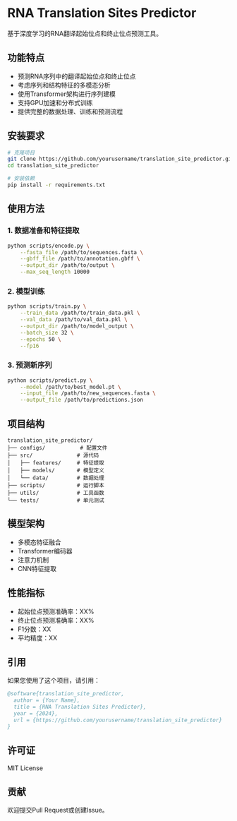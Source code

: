 # RNA Translation Sites Predictor

基于深度学习的RNA翻译起始位点和终止位点预测工具。

## 功能特点

- 预测RNA序列中的翻译起始位点和终止位点
- 考虑序列和结构特征的多模态分析
- 使用Transformer架构进行序列建模
- 支持GPU加速和分布式训练
- 提供完整的数据处理、训练和预测流程

## 安装要求

```bash
# 克隆项目
git clone https://github.com/yourusername/translation_site_predictor.git
cd translation_site_predictor

# 安装依赖
pip install -r requirements.txt
```

## 使用方法

### 1. 数据准备和特征提取

```bash
python scripts/encode.py \
    --fasta_file /path/to/sequences.fasta \
    --gbff_file /path/to/annotation.gbff \
    --output_dir /path/to/output \
    --max_seq_length 10000
```

### 2. 模型训练  

```bash
python scripts/train.py \
    --train_data /path/to/train_data.pkl \
    --val_data /path/to/val_data.pkl \
    --output_dir /path/to/model_output \
    --batch_size 32 \
    --epochs 50 \
    --fp16
```

### 3. 预测新序列

```bash
python scripts/predict.py \
    --model /path/to/best_model.pt \
    --input_file /path/to/new_sequences.fasta \
    --output_file /path/to/predictions.json
```

## 项目结构

```
translation_site_predictor/
├── configs/           # 配置文件
├── src/              # 源代码
│   ├── features/     # 特征提取
│   ├── models/       # 模型定义
│   └── data/         # 数据处理
├── scripts/          # 运行脚本
├── utils/            # 工具函数
└── tests/            # 单元测试
```

## 模型架构

- 多模态特征融合
- Transformer编码器
- 注意力机制
- CNN特征提取

## 性能指标

- 起始位点预测准确率：XX%
- 终止位点预测准确率：XX%
- F1分数：XX
- 平均精度：XX

## 引用

如果您使用了这个项目，请引用：

```bibtex
@software{translation_site_predictor,
  author = {Your Name},
  title = {RNA Translation Sites Predictor},
  year = {2024},
  url = {https://github.com/yourusername/translation_site_predictor}
}
```

## 许可证

MIT License

## 贡献

欢迎提交Pull Request或创建Issue。